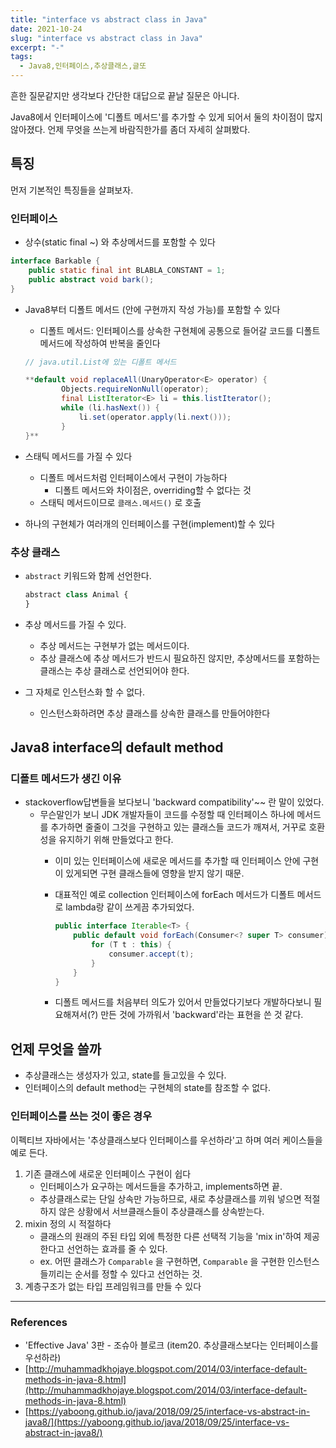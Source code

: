 ```yaml
---
title: "interface vs abstract class in Java"
date: 2021-10-24
slug: "interface vs abstract class in Java"
excerpt: "-"
tags:
  - Java8,인터페이스,추상클래스,글또
---
```


흔한 질문같지만 생각보다 간단한 대답으로 끝날 질문은 아니다.

Java8에서 인터페이스에 '디폴트 메서드'를 추가할 수 있게 되어서 둘의 차이점이 많지 않아졌다. 언제 무엇을 쓰는게 바람직한가를 좀더 자세히 살펴봤다.

## 특징

먼저 기본적인 특징들을 살펴보자.

### 인터페이스

- 상수(static final ~) 와 추상메서드를 포함할 수 있다

```java
interface Barkable {
	public static final int BLABLA_CONSTANT = 1;
	public abstract void bark();
}
```

- Java8부터 디폴트 메서드 (안에 구현까지 작성 가능)를 포함할 수 있다
    - 디폴트 메서드: 인터페이스를 상속한 구현체에 공통으로 들어갈 코드를 디폴트 메서드에 작성하여 반복을 줄인다
    
    ```java
    // java.util.List에 있는 디폴트 메서드
    
    **default void replaceAll(UnaryOperator<E> operator) {
            Objects.requireNonNull(operator);
            final ListIterator<E> li = this.listIterator();
            while (li.hasNext()) {
                li.set(operator.apply(li.next()));
            }
    }**
    ```
    
- 스태틱 메서드를 가질 수 있다
    - 디폴트 메서드처럼 인터페이스에서 구현이 가능하다
        - 디폴트 메서드와 차이점은, overriding할 수 없다는 것
    - 스태틱 메서드이므로 `클래스.메서드()` 로 호출
- 하나의 구현체가 여러개의 인터페이스를 구현(implement)할 수 있다

### 추상 클래스

- `abstract` 키워드와 함께 선언한다.
    
    ```jsx
    abstract class Animal {
    }
    ```
    
- 추상 메서드를 가질 수 있다.
    - 추상 메서드는 구현부가 없는 메서드이다.
    - 추상 클래스에 추상 메서드가 반드시 필요하진 않지만, 추상메서드를 포함하는 클래스는 추상 클래스로 선언되어야 한다.
- 그 자체로 인스턴스화 할 수 없다.
    - 인스턴스화하려면 추상 클래스를 상속한 클래스를 만들어야한다

## Java8 interface의 default method

### 디폴트 메서드가 생긴 이유

- stackoverflow답변들을 보다보니 'backward compatibility'~~ 란 말이 있었다.
    - 무슨말인가 보니 JDK 개발자들이 코드를 수정할 때 인터페이스 하나에 메서드를 추가하면 줄줄이 그것을 구현하고 있는 클래스들 코드가 깨져서, 거꾸로 호환성을 유지하기 위해 만들었다고 한다.
        - 이미 있는 인터페이스에 새로운 메서드를 추가할 때 인터페이스 안에 구현이 있게되면 구현 클래스들에 영향을 받지 않기 때문.
        - 대표적인 예로 collection 인터페이스에 forEach 메서드가 디폴트 메서드로 lambda랑 같이 쓰게끔 추가되었다.
            
            ```java
            public interface Iterable<T> {
                public default void forEach(Consumer<? super T> consumer) {
                    for (T t : this) {
                        consumer.accept(t);
                    }
                }
            }
            ```
            
        - 디폴트 메서드를 처음부터 의도가 있어서 만들었다기보다 개발하다보니 필요해져서(?) 만든 것에 가까워서 'backward'라는 표현을 쓴 것 같다.

## 언제 무엇을 쓸까

- 추상클래스는 생성자가 있고, state를 들고있을 수 있다.
- 인터페이스의 default method는 구현체의 state를 참조할 수 없다.

### 인터페이스를 쓰는 것이 좋은 경우

이펙티브 자바에서는 '추상클래스보다 인터페이스를 우선하라'고 하며 여러 케이스들을 예로 든다.

1. 기존 클래스에 새로운 인터페이스 구현이 쉽다
    - 인터페이스가 요구하는 메서드들을 추가하고, implements하면 끝.
    - 추상클래스로는 단일 상속만 가능하므로, 새로 추상클래스를 끼워 넣으면 적절하지 않은 상황에서 서브클래스들이 추상클래스를 상속받는다.
2. mixin 정의 시 적절하다
    - 클래스의 원래의 주된 타입 외에 특정한 다른 선택적 기능을 'mix in'하여 제공한다고 선언하는 효과를 줄 수 있다.
    - ex. 어떤 클래스가 `Comparable` 을 구현하면, `Comparable` 을 구현한 인스턴스들끼리는 순서를 정할 수 있다고 선언하는 것.
3. 계층구조가 없는 타입 프레임워크를 만들 수 있다

---

### References

- 'Effective Java' 3판 - 조슈아 블로크 (item20. 추상클래스보다는 인터페이스를 우선하라)
- [http://muhammadkhojaye.blogspot.com/2014/03/interface-default-methods-in-java-8.html](http://muhammadkhojaye.blogspot.com/2014/03/interface-default-methods-in-java-8.html)
- [https://yaboong.github.io/java/2018/09/25/interface-vs-abstract-in-java8/](https://yaboong.github.io/java/2018/09/25/interface-vs-abstract-in-java8/)